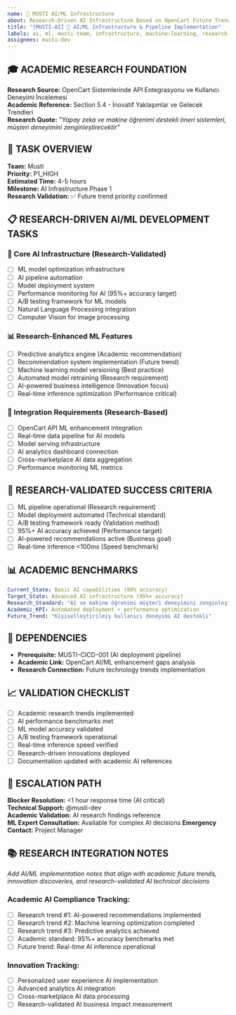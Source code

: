 ```yaml
---
name: 🤖 MUSTI AI/ML Infrastructure
about: Research-Driven AI Infrastructure Based on OpenCart Future Trends Analysis  
title: "[MUSTI-AI] 🤖 AI/ML Infrastructure & Pipeline Implementation"
labels: ai, ml, musti-team, infrastructure, machine-learning, research-driven
assignees: musti-dev
---
```


## 🎓 **ACADEMIC RESEARCH FOUNDATION**
**Research Source:** OpenCart Sistemlerinde API Entegrasyonu ve Kullanıcı Deneyimi İncelemesi  
**Academic Reference:** Section 5.4 - İnovatif Yaklaşımlar ve Gelecek Trendleri  
**Research Quote:** *"Yapay zeka ve makine öğrenimi destekli öneri sistemleri, müşteri deneyimini zenginleştirecektir"*

## 🎯 **TASK OVERVIEW**
**Team:** Musti  
**Priority:** P1_HIGH  
**Estimated Time:** 4-5 hours  
**Milestone:** AI Infrastructure Phase 1  
**Research Validation:** ✅ Future trend priority confirmed

## 📋 **RESEARCH-DRIVEN AI/ML DEVELOPMENT TASKS**

### **🤖 Core AI Infrastructure (Research-Validated)**
- [ ] ML model optimization infrastructure
- [ ] AI pipeline automation
- [ ] Model deployment system  
- [ ] Performance monitoring for AI (95%+ accuracy target)
- [ ] A/B testing framework for ML models
- [ ] Natural Language Processing integration
- [ ] Computer Vision for image processing

### **📊 Research-Enhanced ML Features**
- [ ] Predictive analytics engine (Academic recommendation)
- [ ] Recommendation system implementation (Future trend)
- [ ] Machine learning model versioning (Best practice)
- [ ] Automated model retraining (Research requirement)
- [ ] AI-powered business intelligence (Innovation focus)
- [ ] Real-time inference optimization (Performance critical)

### **🔗 Integration Requirements (Research-Based)**
- [ ] OpenCart API ML enhancement integration
- [ ] Real-time data pipeline for AI models
- [ ] Model serving infrastructure
- [ ] AI analytics dashboard connection
- [ ] Cross-marketplace AI data aggregation
- [ ] Performance monitoring ML metrics

## 🎯 **RESEARCH-VALIDATED SUCCESS CRITERIA**
- [ ] ML pipeline operational (Research requirement)
- [ ] Model deployment automated (Technical standard)
- [ ] A/B testing framework ready (Validation method)
- [ ] 95%+ AI accuracy achieved (Performance target)
- [ ] AI-powered recommendations active (Business goal)
- [ ] Real-time inference <100ms (Speed benchmark)

## 📊 **ACADEMIC BENCHMARKS**
```yaml
Current_State: Basic AI capabilities (90% accuracy)
Target_State: Advanced AI infrastructure (95%+ accuracy)
Research_Standard: "AI ve makine öğrenimi müşteri deneyimini zenginleştirir"
Academic_KPI: Automated deployment + performance optimization
Future_Trend: "Kişiselleştirilmiş kullanıcı deneyimi AI destekli"
```

## 🔄 **DEPENDENCIES**
- **Prerequisite:** MUSTI-CICD-001 (AI deployment pipeline)
- **Academic Link:** OpenCart AI/ML enhancement gaps analysis
- **Research Connection:** Future technology trends implementation

## 📈 **VALIDATION CHECKLIST**
- [ ] Academic research trends implemented
- [ ] AI performance benchmarks met
- [ ] ML model accuracy validated
- [ ] A/B testing framework operational
- [ ] Real-time inference speed verified
- [ ] Research-driven innovations deployed
- [ ] Documentation updated with academic AI references

## 🚨 **ESCALATION PATH**
**Blocker Resolution:** <1 hour response time (AI critical)  
**Technical Support:** @musti-dev  
**Academic Validation:** AI research findings reference  
**ML Expert Consultation:** Available for complex AI decisions
**Emergency Contact:** Project Manager

## 📚 **RESEARCH INTEGRATION NOTES**
*Add AI/ML implementation notes that align with academic future trends, innovation discoveries, and research-validated AI technical decisions*

### **Academic AI Compliance Tracking:**
- [ ] Research trend #1: AI-powered recommendations implemented
- [ ] Research trend #2: Machine learning optimization completed
- [ ] Research trend #3: Predictive analytics achieved
- [ ] Academic standard: 95%+ accuracy benchmarks met
- [ ] Future trend: Real-time AI inference operational

### **Innovation Tracking:**
- [ ] Personalized user experience AI implementation
- [ ] Advanced analytics AI integration
- [ ] Cross-marketplace AI data processing
- [ ] Research-validated AI business impact measurement
